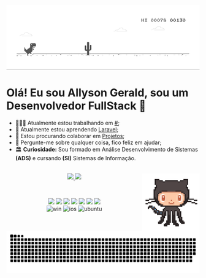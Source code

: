 ![Dino](https://github.com/SatYu26/SatYu26/blob/master/Assets/dino.gif)
# Olá! Eu sou Allyson Gerald, sou um Desenvolvedor FullStack 🚀

- 👨🏽‍💻 Atualmente estou trabalhando em [#](#);
- 🌱 Atualmente estou aprendendo [Laravel](https://laravel.com/docs/7.x/installation); 
- 🤝 Estou procurando colaborar em [Projetos](#);
- 💬 Pergunte-me sobre qualquer coisa, fico feliz em ajudar;
- 🏛️ **Curiosidade:** Sou formado em Análise Desenvolvimento de Sistemas **(ADS)** e cursando **(SI)** Sistemas de Informação.

<div align="center"><br>
  <a href="https://github.com/AllysonGerald">
  <img height="180em" src="https://github-readme-stats.vercel.app/api?username=allysongerald&title_color=5F1D9C;&show_icons=true&theme=github_dark&include_all_commits=true&count_private=true"/>
  <img height="180em" src="https://github-readme-stats.vercel.app/api/top-langs/?username=rafaballerini&title_color=5F1D9C;&layout=compact&langs_count=7&theme=github_dark"/>
  <img align='right' src="https://raw.githubusercontent.com/iCharlesZ/FigureBed/master/img/octocat.gif" width="150"> 
</div>
  
##
  
<div align="center"><br> 
  <a href="#" target="_blank"><img src="https://img.shields.io/badge/Facebook-1877F2?style=for-the-badge&logo=facebook&logoColor=white" target="_blank"></a>
  <a href="#" target="_blank"><img src="https://img.shields.io/badge/-Instagram-%23E4405F?style=for-the-badge&logo=instagram&logoColor=white" target="_blank"></a>
  <a href="#" target="_blank"><img src="https://img.shields.io/badge/Spotify-1ED760?&style=for-the-badge&logo=spotify&logoColor=white" target="_blank"></a> 
  <a href="#" target="_blank"><img src="https://img.shields.io/badge/YouTube-FF0000?style=for-the-badge&logo=youtube&logoColor=white" target="_blank"></a>
  <a href="#" target="_blank"><img src="https://img.shields.io/badge/Twitch-9146FF?style=for-the-badge&logo=twitch&logoColor=white" target="_blank"></a>
  <a href="#" target="_blank"><img src="https://img.shields.io/badge/Discord-7289DA?style=for-the-badge&logo=discord&logoColor=white" target="_blank"></a> 
  <a href="mailto:#"><img src="https://img.shields.io/badge/Gmail-D14836?style=for-the-badge&logo=gmail&logoColor=white" target="_blank"></a><br>
  <img src="https://img.shields.io/badge/Windows-0078D6?style=for-the-badge&logo=windows&logoColor=white" alt="win">
  <img src="https://img.shields.io/badge/iOS-000000?style=for-the-badge&logo=ios&logoColor=white" alt="ios">
  <img src="https://img.shields.io/badge/Ubuntu-E95420?style=for-the-badge&logo=ubuntu&logoColor=white" alt="ubuntu"><br>
</div>

   ![Snake animation](https://github.com/AllysonGerald/AllysonGerald/blob/output/github-contribution-grid-snake.svg)
  
<!--
  <div style="display: inline_block; padding: 3px 5px;"><br>
  <h3>Front-End Web Development</h3> 
  <img align="center" alt="HTML" height="50" width="70" src="https://github.com/devicons/devicon/blob/master/icons/html5/html5-original.svg">
  <img align="center" alt="CSS" height="50" width="70" src="https://github.com/devicons/devicon/blob/master/icons/css3/css3-original.svg">
  <img align="center" alt="Js" height="50" width="70" src="https://github.com/devicons/devicon/blob/master/icons/javascript/javascript-original.svg">
  <img align="center" alt="Bootstrap" height="50" width="70" src="https://github.com/devicons/devicon/blob/master/icons/bootstrap/bootstrap-plain.svg">
  <img align="center" alt="vue" height="50" width="70" src="https://github.com/devicons/devicon/blob/master/icons/vuejs/vuejs-original.svg">
  <img align="center" alt="Sass" height="70" width="100" src="https://github.com/devicons/devicon/blob/master/icons/sass/sass-original.svg">
</div>
  
<div style="display: inline_block; padding: 3px 5px;"><br>
  <h3>Back-End Web Development</h3> 
  <img align="center" alt="Python" height="50" width="80" src="https://raw.githubusercontent.com/devicons/devicon/master/icons/python/python-original.svg">
  <img align="center" alt="PHP" height="60" width="80" src="https://github.com/devicons/devicon/blob/master/icons/php/php-original.svg">
  <img align="center" alt="NodeJs" height="50" width="70" src="https://github.com/devicons/devicon/blob/master/icons/nodejs/nodejs-plain.svg">
  <img align="center" alt="Laravel" height="50" width="70" src="https://github.com/devicons/devicon/blob/master/icons/laravel/laravel-plain-wordmark.svg">
  <img align="center" alt="Django" height="60" width="80" src="https://github.com/devicons/devicon/blob/master/icons/django/django-original.svg">
</div>
  
<div style="display: inline_block; padding: 3px 5px;"><br>
  <h3>Database</h3> 
  <img align="center" alt="MySQL" height="80" width="100" src="https://github.com/devicons/devicon/blob/master/icons/mysql/mysql-original-wordmark.svg">
  <img align="center" alt="PostgreSQL" height="80" width="100" src="https://github.com/devicons/devicon/blob/master/icons/postgresql/postgresql-original-wordmark.svg">
  <img align="center" alt="MSQLServer" height="80" width="100" src="https://www.svgrepo.com/show/303229/microsoft-sql-server-logo.svg">
</div>
  
<div style="display: inline_block; padding: 3px 5px;"><br>
  <h3>Design</h3> 
  <img align="center" alt="PS" height="50" width="60" src="https://www.svgrepo.com/show/303177/photoshop-cc-logo.svg">
  <img align="center" alt="AI" height="50" width="60" src="https://www.svgrepo.com/show/303184/adobe-illustrator-cc-logo.svg">
</div>
<div style="display: inline_block; padding: 3px 5px;"><br>
  <h3>Suport</h3> 
  <img align="center" alt="Docker" height="80" width="100" src="https://github.com/devicons/devicon/blob/master/icons/docker/docker-original-wordmark.svg">
  <img align="center" alt="AWS" height="60" width="80" src="https://upload.wikimedia.org/wikipedia/commons/9/93/Amazon_Web_Services_Logo.svg">
</div>
  
<div style="display: inline_block; padding: 3px 5px;"><br>
  <h3>Others</h3> 
  <img align="center" alt="C" height="50" width="70" src="https://github.com/devicons/devicon/blob/master/icons/c/c-original.svg">
  <img align="center" alt="Cplusplus" height="50" width="70" src="https://github.com/devicons/devicon/blob/master/icons/cplusplus/cplusplus-original.svg">
  <img align="center" alt="R" height="50" width="70" src="https://github.com/devicons/devicon/blob/master/icons/r/r-original.svg">
  <img align="center" alt="PowerBI" height="60" width="100" src="https://www.vectorlogo.zone/logos/microsoft_powerbi/microsoft_powerbi-ar21.svg" style="yellow">
  <img align="center" alt="Jupyter" height="50" width="70" src="https://github.com/devicons/devicon/blob/master/icons/jupyter/jupyter-original-wordmark.svg">
  <img align="center" alt="Figma" height="50" width="70" src="https://github.com/devicons/devicon/blob/master/icons/figma/figma-original.svg">
  <img align="center" alt="NPM" height="100" width="60" src="https://github.com/devicons/devicon/blob/master/icons/npm/npm-original-wordmark.svg">
  <img align="center" alt="Yarn" height="80" width="100" src="https://github.com/devicons/devicon/blob/master/icons/yarn/yarn-original-wordmark.svg">
</div>
  
<div style="display: inline_block;"><br>
  <h3>Tools</h3> 
  <img align="center" alt="RStudio" height="50" width="70" src="https://github.com/devicons/devicon/blob/master/icons/rstudio/rstudio-original.svg">
  <img align="center" alt="vscode" height="50" width="70" src="https://github.com/devicons/devicon/blob/master/icons/vscode/vscode-original.svg">
</div> -->
